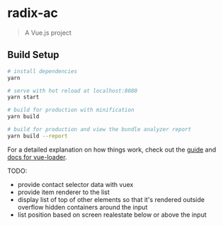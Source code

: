 # radix-ac

> A Vue.js project

## Build Setup

```bash
# install dependencies
yarn

# serve with hot reload at localhost:8080
yarn start

# build for production with minification
yarn build

# build for production and view the bundle analyzer report
yarn build --report
```

For a detailed explanation on how things work, check out the [guide](http://vuejs-templates.github.io/webpack/) and [docs for vue-loader](http://vuejs.github.io/vue-loader).

TODO:

- provide contact selector data with vuex
- provide item renderer to the list
- display list of top of other elements so that it's rendered outside overflow hidden containers around the input
- list position based on screen realestate below or above the input
